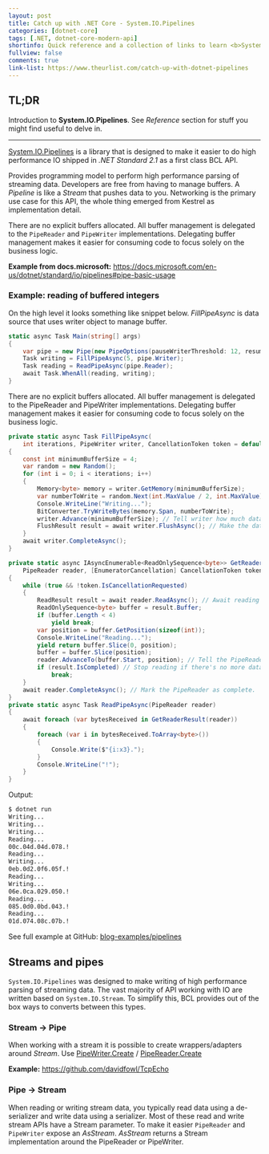 ```yaml
---
layout: post
title: Catch up with .NET Core - System.IO.Pipelines
categories: [dotnet-core]
tags: [.NET, dotnet-core-modern-api]
shortinfo: Quick reference and a collection of links to learn <b>System.IO.Pipelines</b>.
fullview: false
comments: true
link-list: https://www.theurlist.com/catch-up-with-dotnet-pipelines
---
```


## TL;DR

Introduction to **System.IO.Pipelines**. See *Reference* section for stuff you might find useful to delve in.

---

[System.IO.Pipelines](https://www.nuget.org/packages/System.IO.Pipelines/) is a library that is designed to make it easier to do high performance IO shipped in *.NET Standard 2.1* as a first class BCL API.

Provides programming model to perform high performance parsing of streaming data. Developers are free from having to manage buffers. A *Pipeline* is like a *Stream* that pushes data to you. Networking is the primary use case for this API, the whole thing emerged from Kestrel as implementation detail.

There are no explicit buffers allocated. All buffer management is delegated to the `PipeReader` and `PipeWriter` implementations. Delegating buffer management makes it easier for consuming code to focus solely on the business logic.

**Example from docs.microsoft:** <https://docs.microsoft.com/en-us/dotnet/standard/io/pipelines#pipe-basic-usage>

### Example: reading of buffered integers

On the high level it looks something like snippet below. *FillPipeAsync* is data source that uses writer object to manage buffer.

```csharp
static async Task Main(string[] args)
{
    var pipe = new Pipe(new PipeOptions(pauseWriterThreshold: 12, resumeWriterThreshold: 9));
    Task writing = FillPipeAsync(5, pipe.Writer);
    Task reading = ReadPipeAsync(pipe.Reader);
    await Task.WhenAll(reading, writing);
}
```

There are no explicit buffers allocated. All buffer management is delegated to the PipeReader and PipeWriter implementations. Delegating buffer management makes it easier for consuming code to focus solely on the business logic.

```csharp
private static async Task FillPipeAsync(
    int iterations, PipeWriter writer, CancellationToken token = default)
{
    const int minimumBufferSize = 4;
    var random = new Random();
    for (int i = 0; i < iterations; i++)
    {
        Memory<byte> memory = writer.GetMemory(minimumBufferSize);
        var numberToWrite = random.Next(int.MaxValue / 2, int.MaxValue);
        Console.WriteLine("Writing...");
        BitConverter.TryWriteBytes(memory.Span, numberToWrite);
        writer.Advance(minimumBufferSize); // Tell writer how much data were written
        FlushResult result = await writer.FlushAsync(); // Make the data available to the PipeReader.
    }
    await writer.CompleteAsync();
}
```

```csharp
private static async IAsyncEnumerable<ReadOnlySequence<byte>> GetReaderResult(
    PipeReader reader, [EnumeratorCancellation] CancellationToken token = default)
{
    while (true && !token.IsCancellationRequested)
    {
        ReadResult result = await reader.ReadAsync(); // Await reading
        ReadOnlySequence<byte> buffer = result.Buffer;
        if (buffer.Length < 4)
            yield break;
        var position = buffer.GetPosition(sizeof(int));
        Console.WriteLine("Reading...");
        yield return buffer.Slice(0, position);
        buffer = buffer.Slice(position);
        reader.AdvanceTo(buffer.Start, position); // Tell the PipeReader how much of the buffer has been consumed.
        if (result.IsCompleted) // Stop reading if there's no more data coming.
            break;
    }
    await reader.CompleteAsync(); // Mark the PipeReader as complete.
}
private static async Task ReadPipeAsync(PipeReader reader)
{
    await foreach (var bytesReceived in GetReaderResult(reader))
    {
        foreach (var i in bytesReceived.ToArray<byte>())
        {
            Console.Write($"{i:x3}.");
        }
        Console.WriteLine("!");
    }
}
```

Output:
```bash
$ dotnet run
Writing...
Writing...
Writing...
Reading...
00c.04d.04d.078.!
Reading...
Writing...
0eb.0d2.0f6.05f.!
Reading...
Writing...
06e.0ca.029.050.!
Reading...
085.0d0.0bd.043.!
Reading...
01d.074.08c.07b.!
```

See full example at GitHub: [blog-examples/pipelines](https://github.com/NikiforovAll/nikiforovall.github.io/blog-examples/pipelines)

<!-- **Tackle backpressure:** <https://docs.microsoft.com/en-us/dotnet/standard/io/pipelines#backpressure-and-flow-control> -->

## Streams and pipes

`System.IO.Pipelines` was designed to make writing of high performance parsing of streaming data. The vast majority of API working with IO are written based on `System.IO.Stream`. To simplify this, BCL provides out of the box ways to converts between this types.

### Stream → Pipe

When working with a stream it is possible to create wrappers/adapters around *Stream*. Use
[PipeWriter.Create](https://docs.microsoft.com/en-us/dotnet/api/system.io.pipelines.pipewriter.create) / [PipeReader.Create](https://docs.microsoft.com/en-us/dotnet/api/system.io.pipelines.pipereader.create)

**Example:** <https://github.com/davidfowl/TcpEcho>

### Pipe → Stream

When reading or writing stream data, you typically read data using a de-serializer and write data using a serializer. Most of these read and write stream APIs have a Stream parameter. To make it easier `PipeReader` and `PipeWriter` expose an *AsStream*. *AsStream* returns a Stream implementation around the PipeReader or PipeWriter.
